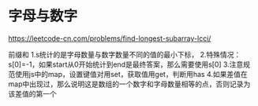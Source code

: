 # 字母与数字

https://leetcode-cn.com/problems/find-longest-subarray-lcci/


前缀和
1.s统计的是字母数量与数字数量不同的值的最小下标，
2.特殊情况：s[0]=-1，如果start从0开始统计到end是最终答案，那么需要使用s[0]
3.注意规范使用js中的map，设置键值对用set，获取值用get，判断用has
4.如果差值在map中出现过，那么说明这是数组的一个数字和字母数量相等的点，否则记录为该差值的第一个